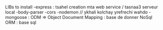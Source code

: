 LIBs to install 
-express : tsahel creation mta web service / tasnaa3 serveur local
-body-parser
-cors
-nodemon // ykhali kolchay yrefrechi wahdo
-mongoose : ODM => Object Document Mapping : base de donner NoSql
            ORM : base sql
            